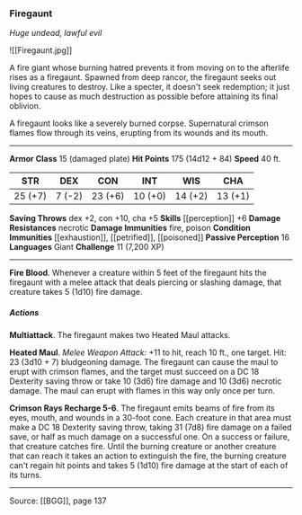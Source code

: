 ### Firegaunt
_Huge undead, lawful evil_

![[Firegaunt.jpg]]

A fire giant whose burning hatred prevents it from moving on to the afterlife rises as a firegaunt. Spawned from deep rancor, the firegaunt seeks out living creatures to destroy. Like a specter, it doesn't seek redemption; it just hopes to cause as much destruction as possible before attaining its final oblivion.

A firegaunt looks like a severely burned corpse. Supernatural crimson flames flow through its veins, erupting from its wounds and its mouth.




---

**Armor Class** 15 (damaged plate)
**Hit Points** 175 (14d12 + 84)
**Speed** 40 ft.

| STR     | DEX     | CON     | INT     | WIS     | CHA     |
|---------|---------|---------|---------|---------|---------|
| 25 (+7) | 7 (-2) | 23 (+6) | 10 (+0) | 14 (+2) | 13 (+1) |

**Saving Throws** dex +2, con +10, cha +5
**Skills** [[perception]] +6
**Damage Resistances** necrotic
**Damage Immunities** fire, poison
**Condition Immunities** [[exhaustion]], [[petrified]], [[poisoned]]
**Passive Perception** 16
**Languages** Giant
**Challenge** 11 (7,200 XP)

---

**Fire Blood**. Whenever a creature within 5 feet of the firegaunt hits the firegaunt with a melee attack that deals piercing or slashing damage, that creature takes 5 (1d10) fire damage.

##### Actions
**Multiattack**. The firegaunt makes two Heated Maul attacks.

**Heated Maul**. _Melee Weapon Attack:_ +11 to hit, reach 10 ft., one target. Hit: 23 (3d10 + 7) bludgeoning damage. The firegaunt can cause the maul to erupt with crimson flames, and the target must succeed on a DC 18 Dexterity saving throw or take 10 (3d6) fire damage and 10 (3d6) necrotic damage. The maul can erupt with flames in this way only once per turn.

**Crimson Rays Recharge 5-6**. The firegaunt emits beams of fire from its eyes, mouth, and wounds in a 30-foot cone. Each creature in that area must make a DC 18 Dexterity saving throw, taking 31 (7d8) fire damage on a failed save, or half as much damage on a successful one. On a success or failure, that creature catches fire. Until the burning creature or another creature that can reach it takes an action to extinguish the fire, the burning creature can't regain hit points and takes 5 (1d10) fire damage at the start of each of its turns.


---

Source: [[BGG]], page 137